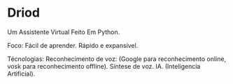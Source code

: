 # Driod
 Um Assistente Virtual Feito Em Python.

Foco:
    Fácil de aprender.
    Rápido e expansível.

Técnologias:
    Reconhecimento de voz: (Google para reconhecimento online, vosk para reconhecimento offline).
    Síntese de voz.
    IA. (Inteligencia Artificial).
